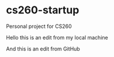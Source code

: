 # cs260-startup
Personal project for CS260

Hello this is an edit from my local machine

And this is an edit from GitHub
